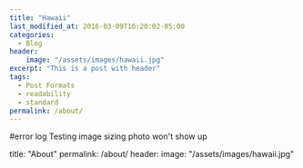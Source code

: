 ```yaml
---
title: "Hawaii"
last_modified_at: 2016-03-09T16:20:02-05:00
categories:
  - Blog
header:
    image: "/assets/images/hawaii.jpg"
excerpt: "This is a post with header"
tags:
  - Post Formats
  - readability
  - standard
permalink: /about/
---
```



#error log
Testing image sizing photo won't show up

title: "About"
permalink: /about/
header:
  image: "/assets/images/hawaii.jpg"